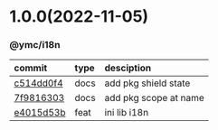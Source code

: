 <a name="1.0.0"></a>
# 1.0.0(2022-11-05)
### @ymc/i18n
commit|type|desciption
:----|:----|:----
[c514dd0f4](https://github.com/ymc-github/js-idea/commit/9c514dd0f4d38a976f2bd5943d929a40a89d8384)|docs|add pkg shield state
[7f9816303](https://github.com/ymc-github/js-idea/commit/17f9816303affed7df6cf9d56cf31f4ee2c7cbd5)|docs|add pkg scope at name
[e4015d53b](https://github.com/ymc-github/js-idea/commit/6e4015d53b18ebd2dc511b5db550f87268c84b6a)|feat|ini lib i18n